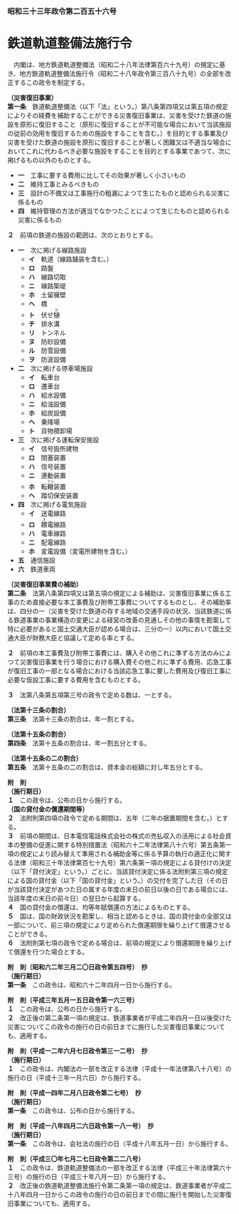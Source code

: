 ### 昭和三十三年政令第二百五十六号  
# 鉄道軌道整備法施行令  
　内閣は、地方鉄道軌道整備法（昭和二十八年法律第百六十九号）の規定に基き、地方鉄道軌道整備法施行令（昭和二十八年政令第三百八十九号）の全部を改正するこの政令を制定する。  
  
**（災害復旧事業）**  
**第一条**　鉄道軌道整備法（以下「法」という。）第八条第四項又は第五項の規定によりその経費を補助することができる災害復旧事業は、災害を受けた鉄道の施設を原形に復旧すること（原形に復旧することが不可能な場合において当該施設の従前の効用を復旧するための施設をすることを含む。）を目的とする事業及び災害を受けた鉄道の施設を原形に復旧することが著しく困難又は不適当な場合においてこれに代わるべき必要な施設をすることを目的とする事業であつて、次に掲げるもの以外のものとする。  
* **一**　工事に要する費用に比してその効果が著しく小さいもの  
* **二**　維持工事とみるべきもの  
* **三**　設計の不備又は工事施行の粗漏によつて生じたものと認められる災害に係るもの  
* **四**　維持管理の方法が適当でなかつたことによつて生じたものと認められる災害に係るもの  
  
**２**　前項の鉄道の施設の範囲は、次のとおりとする。  
* **一**　次に掲げる線路施設  
	* **イ**　軌道（線路舗装を含む。）  
	* **ロ**　路盤  
	* **ハ**　線路切取  
	* **ニ**　線路築堤  
	* **ホ**　土留擁壁  
	* **ヘ**　橋  
	* **ト**　伏せ<ruby>樋<rt>び</rt></ruby>  
	* **チ**　排水溝  
	* **リ**　トンネル  
	* **ヌ**　防砂設備  
	* **ル**　防雪設備  
	* **ヲ**　防波設備  
* **二**　次に掲げる停車場施設  
	* **イ**　転車台  
	* **ロ**　遷車台  
	* **ハ**　給水設備  
	* **ニ**　給油設備  
	* **ホ**　給炭設備  
	* **ヘ**　乗降場  
	* **ト**　貨物積卸場  
* **三**　次に掲げる運転保安施設  
	* **イ**　信号扱所建物  
	* **ロ**　閉塞装置  
	* **ハ**　信号装置  
	* **ニ**　連動装置  
	* **ホ**　転<ruby>轍<rt>てつ</rt></ruby>装置  
	* **ヘ**　踏切保安装置  
* **四**　次に掲げる電気施設  
	* **イ**　送電線路  
	* **ロ**　<ruby>饋<rt>き</rt></ruby>電線路  
	* **ハ**　電車線路  
	* **ニ**　配電線路  
	* **ホ**　変電設備（変電所建物を含む。）  
* **五**　通信施設  
* **六**　鉄道車両  
  
**（災害復旧事業費の補助）**  
**第二条**　法第八条第四項又は第五項の規定による補助は、災害復旧事業に係る工事のため直接必要な本工事費及び附帯工事費についてするものとし、その補助率は、四分の一（災害を受けた鉄道の存する地域の交通手段の状況、当該鉄道に係る鉄道事業の事業構造の変更による経営の改善の見通しその他の事情を勘案して特に必要があると国土交通大臣が認める場合は、三分の一）以内において国土交通大臣が財務大臣と協議して定める率とする。  
  
**２**　前項の本工事費及び附帯工事費には、購入その他これに準ずる方法のみによつて災害復旧事業を行う場合における購入費その他これに準ずる費用、応急工事が復旧工事の一部となる場合における当該応急工事に要した費用及び復旧工事に必要な仮設工事に要する費用を含むものとする。  
  
**３**　法第八条第五項第三号の政令で定める数は、一とする。  
  
**（法第十三条の割合）**  
**第三条**　法第十三条の割合は、年一割とする。  
  
**（法第十五条の割合）**  
**第四条**　法第十五条の割合は、年一割五分とする。  
  
**（法第十五条の二の割合）**  
**第五条**　法第十五条の二の割合は、資本金の総額に対し年五分とする。  
  
**附　則**  
**（施行期日）**  
**１**　この政令は、公布の日から施行する。  
**（国の貸付金の償還期間等）**  
**２**　法附則第四項の政令で定める期間は、五年（二年の据置期間を含む。）とする。  
**３**　前項の期間は、日本電信電話株式会社の株式の売払収入の活用による社会資本の整備の促進に関する特別措置法（昭和六十二年法律第八十六号）第五条第一項の規定により読み替えて準用される補助金等に係る予算の執行の適正化に関する法律（昭和三十年法律第百七十九号）第六条第一項の規定による貸付けの決定（以下「貸付決定」という。）ごとに、当該貸付決定に係る法附則第三項の規定による国の貸付金（以下「国の貸付金」という。）の交付を完了した日（その日が当該貸付決定があつた日の属する年度の末日の前日以後の日である場合には、当該年度の末日の前々日）の翌日から起算する。  
**４**　国の貸付金の償還は、均等年賦償還の方法によるものとする。  
**５**　国は、国の財政状況を勘案し、相当と認めるときは、国の貸付金の全部又は一部について、前三項の規定により定められた償還期限を繰り上げて償還させることができる。  
**６**　法附則第七項の政令で定める場合は、前項の規定により償還期限を繰り上げて償還を行つた場合とする。  
  
**附　則（昭和六二年三月二〇日政令第五四号）　抄**  
**（施行期日）**  
**第一条**　この政令は、昭和六十二年四月一日から施行する。  
  
**附　則（平成三年五月一五日政令第一六三号）**  
**１**　この政令は、公布の日から施行する。  
**２**　改正後の第二条第一項の規定は、鉄道事業者が平成二年四月一日以後受けた災害についてこの政令の施行の日の前日までに施行した災害復旧事業についても、適用する。  
  
**附　則（平成一二年六月七日政令第三一二号）　抄**  
**（施行期日）**  
**１**　この政令は、内閣法の一部を改正する法律（平成十一年法律第八十八号）の施行の日（平成十三年一月六日）から施行する。  
  
**附　則（平成一四年二月八日政令第二七号）　抄**  
**（施行期日）**  
**第一条**　この政令は、公布の日から施行する。  
  
**附　則（平成一八年四月二六日政令第一八一号）　抄**  
**（施行期日）**  
**第一条**　この政令は、会社法の施行の日（平成十八年五月一日）から施行する。  
  
**附　則（平成三〇年七月二七日政令第二二八号）**  
**１**　この政令は、鉄道軌道整備法の一部を改正する法律（平成三十年法律第六十三号）の施行の日（平成三十年八月一日）から施行する。  
**２**　改正後の鉄道軌道整備法施行令第二条第一項の規定は、鉄道事業者が平成二十八年四月一日からこの政令の施行の日の前日までの間に施行を開始した災害復旧事業についても、適用する。  
  
